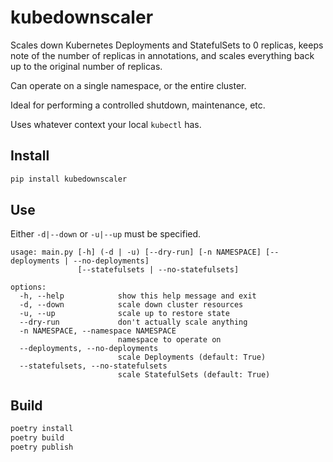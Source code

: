 # kubedownscaler

Scales down Kubernetes Deployments and StatefulSets to 0 replicas, keeps note of the number
of replicas in annotations, and scales everything back up to the original number of replicas.

Can operate on a single namespace, or the entire cluster.

Ideal for performing a controlled shutdown, maintenance, etc.

Uses whatever context your local `kubectl` has.

## Install

```sh
pip install kubedownscaler
```

## Use

Either `-d|--down` or `-u|--up` must be specified.

```
usage: main.py [-h] (-d | -u) [--dry-run] [-n NAMESPACE] [--deployments | --no-deployments]
               [--statefulsets | --no-statefulsets]

options:
  -h, --help            show this help message and exit
  -d, --down            scale down cluster resources
  -u, --up              scale up to restore state
  --dry-run             don't actually scale anything
  -n NAMESPACE, --namespace NAMESPACE
                        namespace to operate on
  --deployments, --no-deployments
                        scale Deployments (default: True)
  --statefulsets, --no-statefulsets
                        scale StatefulSets (default: True)
```

## Build

```sh
poetry install
poetry build
poetry publish
```
